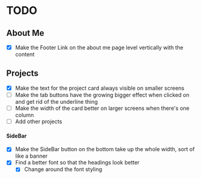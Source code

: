 # TODO

## About Me

- [x] Make the Footer Link on the about me page level vertically with the content

## Projects

- [x] Make the text for the project card always visible on smaller screens
- [ ] Make the tab buttons have the growing bigger effect when clicked on and get rid of the underline thing
- [ ] Make the width of the card better on larger screens when there's one column
- [ ] Add other projects

#### SideBar

- [x] Make the SideBar button on the bottom take up the whole width, sort of like a banner
- [x] Find a better font so that the headings look better
  - [x] Change around the font styling
